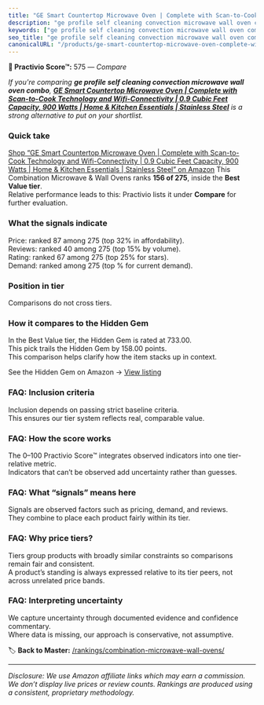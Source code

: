 ```yaml
---
title: "GE Smart Countertop Microwave Oven | Complete with Scan-to-Cook Technology and Wifi-Connectivity | 0.9 Cubic Feet Capacity, 900 Watts | Home & Kitchen Essentials | Stainless Steel"
description: "ge profile self cleaning convection microwave wall oven combo: Data-driven ranking using the Practivio Score™. Positioned by quality, value, demand, findabilit…"
keywords: ["ge profile self cleaning convection microwave wall oven combo"]
seo_title: "ge profile self cleaning convection microwave wall oven combo — Compare (2025)"
canonicalURL: "/products/ge-smart-countertop-microwave-oven-complete-with-scan-to-cook-technology-and-wifi-connectivity-09-cubic-feet-capacity-900-watts-home-kitchen-essentials-stainless-steel-B07D4821JB/"
---
```


**🛒 Practivio Score™:** 575 — _Compare_


*If you're comparing **ge profile self cleaning convection microwave wall oven combo**, **[GE Smart Countertop Microwave Oven | Complete with Scan-to-Cook Technology and Wifi-Connectivity | 0.9 Cubic Feet Capacity, 900 Watts | Home & Kitchen Essentials | Stainless Steel](https://www.amazon.com/dp/B07D4821JB?tag=practivio-20)** is a strong alternative to put on your shortlist.*
### Quick take
[Shop “GE Smart Countertop Microwave Oven | Complete with Scan-to-Cook Technology and Wifi-Connectivity | 0.9 Cubic Feet Capacity, 900 Watts | Home & Kitchen Essentials | Stainless Steel” on Amazon](https://www.amazon.com/dp/B07D4821JB?tag=practivio-20)
This Combination Microwave & Wall Ovens ranks **156 of 275**, inside the **Best Value tier**.  
Relative performance leads to this: Practivio lists it under **Compare** for further evaluation.

### What the signals indicate
Price: ranked 87 among 275 (top 32% in affordability).  
Reviews: ranked 40 among 275 (top 15% by volume).  
Rating: ranked 67 among 275 (top 25% for stars).  
Demand: ranked  among 275 (top % for current demand).

### Position in tier
Comparisons do not cross tiers.

### How it compares to the Hidden Gem
In the Best Value tier, the Hidden Gem is rated at 733.00.  
This pick trails the Hidden Gem by 158.00 points.  
This comparison helps clarify how the item stacks up in context.  

See the Hidden Gem on Amazon → [View listing](https://www.amazon.com/dp/B0DY11H2PJ?tag=practivio-20)

### FAQ: Inclusion criteria
Inclusion depends on passing strict baseline criteria.  
This ensures our tier system reflects real, comparable value.

### FAQ: How the score works
The 0–100 Practivio Score™ integrates observed indicators into one tier-relative metric.  
Indicators that can’t be observed add uncertainty rather than guesses.

### FAQ: What “signals” means here
Signals are observed factors such as pricing, demand, and reviews.  
They combine to place each product fairly within its tier.

### FAQ: Why price tiers?
Tiers group products with broadly similar constraints so comparisons remain fair and consistent.  
A product’s standing is always expressed relative to its tier peers, not across unrelated price bands.

### FAQ: Interpreting uncertainty
We capture uncertainty through documented evidence and confidence commentary.  
Where data is missing, our approach is conservative, not assumptive.

<!-- Missing template for Compare/CompareWithinPriceClass -->


🏷️ **Back to Master:** [/rankings/combination-microwave-wall-ovens/](/rankings/combination-microwave-wall-ovens/)

---
_Disclosure: We use Amazon affiliate links which may earn a commission. We don’t display live prices or review counts. Rankings are produced using a consistent, proprietary methodology._

